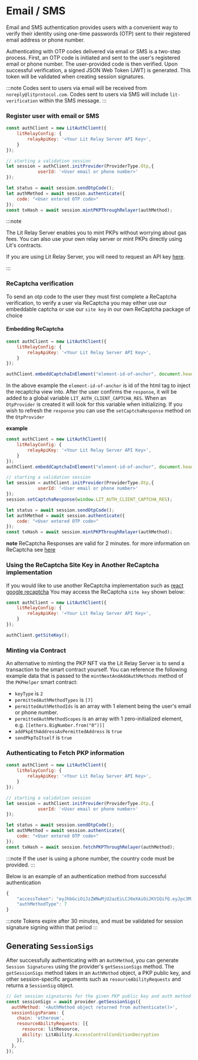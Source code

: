 # Email / SMS

Email and SMS authentication provides users with a convenient way to verify their identity using one-time passwords (OTP) sent to their registered email address or phone number. 

Authenticating with OTP codes delivered via email or SMS is a two-step process. First, an OTP code is initiated and sent to the user's registered email or phone number. The user-provided code is then verified. Upon successful verification, a signed JSON Web Token (JWT) is generated. This token will be validated when creating session signatures.

:::note
Codes sent to users via email will be received from `noreply@litprotocol.com`. Codes sent to users via SMS will include `lit-verification` within the SMS message.
:::
### Register user with email or SMS

```javascript
const authClient = new LitAuthClient({
    litRelayConfig: {
        relayApiKey: '<Your Lit Relay Server API Key>',
    }
});

// starting a validation session
let session = authClient.initProvider(ProviderType.Otp,{
            userId: '<User email or phone number>'
});

let status = await session.sendOtpCode();
let authMethod = await session.authenticate({
    code: "<User entered OTP code>"
});
const txHash = await session.mintPKPThroughRelayer(authMethod);
```
:::note

The Lit Relay Server enables you to mint PKPs without worrying about gas fees. You can also use your own relay server or mint PKPs directly using Lit's contracts.

If you are using Lit Relay Server, you will need to request an API key [here](https://forms.gle/RNZYtGYTY9BcD9MEA).

:::

### ReCaptcha verification
To send an otp code to the user they must first complete a ReCaptcha verification, to verify a user via ReCaptcha you may either use our embeddable captcha or use our `site key` in our own ReCaptcha package of choice

#### Embedding ReCaptcha
```javascript
const authClient = new LitAuthClient({
    litRelayConfig: {
        relayApiKey: '<Your Lit Relay Server API Key>',
    }
});

authClient.embeddCaptchaInElement("element-id-of-anchor", document.head);
```
In the above example the `element-id-of-anchor` is id of the html tag to inject the recaptcha view into. 
After the user confirms the `response`, it will be added to a global variable `LIT_AUTH_CLIENT_CAPTCHA_RES`. When an `OtpProvider` is created it will look for this variable when initializing.
If you wish to refresh the `response` you can use the `setCaptchaResponse` method on the `OtpProvider`

**example**
```javascript
const authClient = new LitAuthClient({
    litRelayConfig: {
        relayApiKey: '<Your Lit Relay Server API Key>',
    }
});
authClient.embeddCaptchaInElement("element-id-of-anchor", document.head);

// starting a validation session
let session = authClient.initProvider(ProviderType.Otp,{
            userId: '<User email or phone number>'
});
session.setCaptchaResponse(window.LIT_AUTH_CLIENT_CAPTCHA_RES);

let status = await session.sendOtpCode();
let authMethod = await session.authenticate({
    code: "<User entered OTP code>"
});
const txHash = await session.mintPKPThroughRelayer(authMethod);
```
**note** ReCaptcha Responses are valid for 2 minutes. for more information on ReCaptcha see [here](https://developers.google.com/recaptcha/intro)


### Using the ReCaptcha Site Key in Another ReCaptcha implementation
If you would like to use another ReCaptcha implementation such as [react google recaptcha](https://www.npmjs.com/package/react-google-recaptcha)
You may access the ReCaptcha `site key` shown below: 
```javascript
const authClient = new LitAuthClient({
    litRelayConfig: {
        relayApiKey: '<Your Lit Relay Server API Key>',
    }
});

authClient.getSiteKey();
```


### Minting via Contract

An alternative to minting the PKP NFT via the Lit Relay Server is to send a transaction to the smart contract yourself. You can reference the following example data that is passed to the `mintNextAndAddAuthMethods` method of the `PKPHelper` smart contract:

- `keyType` is `2`
- `permittedAuthMethodTypes` is `[7]`
- `permittedAuthMethodIds` is an array with 1 element being the user's email or phone number.
- `permittedAuthMethodScopes` is an array with 1 zero-initialized element, e.g. `[[ethers.BigNumber.from("0")]]`
- `addPkpEthAddressAsPermittedAddress` is `true`
- `sendPkpToItself` is `true`

### Authenticating to Fetch PKP information

```javascript
const authClient = new LitAuthClient({
    litRelayConfig: {
        relayApiKey: '<Your Lit Relay Server API Key>',
    }
});

// starting a validation session
let session = authClient.initProvider(ProviderType.Otp,{
            userId: '<User email or phone number>'
});

let status = await session.sendOtpCode();
let authMethod = await session.authenticate({
    code: "<User entered OTP code>"
});
const txHash = await session.fetchPKPThroughRelayer(authMethod);
```
:::note 
If the user is using a phone number, the country code must be provided.
:::

Below is an example of an authentication method from successful authentication
```javascript
{
    "accessToken": "eyJhbGciOiJzZWNwMjU2azEiLCJ0eXAiOiJKV1QifQ.eyJpc3MiOiJMSVQtUHJvdG9jb2wiLCJzdWIiOiJMSVQtT1RQIiwiaWF0IjoxNjg0ODc1NTE0NDkxLCJleHAiOjE2ODQ4NzczMTQ0OTEsIm9yZ0lkIjoiTElUIiwicm9sZSI6InVzZXIiLCJleHRyYURhdGEiOiIrMTIwMTQwNzIwNzN8MjAyMy0wNS0yM1QyMDo1ODozNC40OTE3ODU5NDUrMDA6MDAifQ.eyJyIjoiZTA0ZDAyNjhjN2ExMzhiNmZiNDJjYTk4NmIxY2I4MWM0N2QyMTc0MzZlOWNlYzc4NGUzNWEyOTZkZmY2YjA4NSIsInMiOiI0NTE5MTVkMDY5YTZhZGE5M2U0OGY3ODUwMGM0MWUzNmMwYzQ4Y2FlODYwMmYxYWM0Njc0MTQ1YTNiMmMyNDU4In0",
    "authMethodType": 7
}
```

:::note 
 Tokens expire after 30 minutes, and must be validated for session signature signing within that period
:::


## Generating `SessionSigs`

After successfully authenticating with an `AuthMethod`, you can generate `Session Signatures` using the provider's `getSessionSigs` method. The `getSessionSigs` method takes in an `AuthMethod` object, a PKP public key, and other session-specific arguments such as `resourceAbilityRequests` and returns a `SessionSig` object.

```javascript
// Get session signatures for the given PKP public key and auth method
const sessionSigs = await provider.getSessionSigs({
  authMethod: '<AuthMethod object returned from authenticate()>',
  sessionSigsParams: {
    chain: 'ethereum',
    resourceAbilityRequests: [{
      resource: litResource,
      ability: LitAbility.AccessControlConditionDecryption
    }],
  },
});
```
